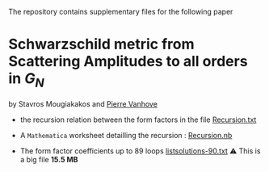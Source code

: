 The repository contains supplementary files for the following paper

# Schwarzschild metric from Scattering Amplitudes to all orders in $G_N$

by Stavros Mougiakakos and [Pierre Vanhove](https://pierrevanhove.github.io/)

- the recursion relation between the form factors in the file [Recursion.txt](https://github.com/pierrevanhove/Metric/blob/main/Recursion.txt)

- A `Mathematica` worksheet detailling the recursion : [Recursion.nb](https://github.com/pierrevanhove/Metric/blob/main/Recursion.nb)

- The form factor coefficients up to 89 loops [listsolutions-90.txt](https://github.com/pierrevanhove/Metric/blob/main/listsolutions-90.txt) :warning: This is a big file **15.5 MB**
